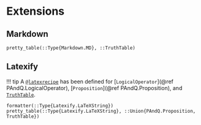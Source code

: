 
# Extensions

## Markdown

```@docs
pretty_table(::Type{Markdown.MD}, ::TruthTable)
```

## Latexify

!!! tip
    A [`@latexrecipe`](https://korsbo.github.io/Latexify.jl/stable/tutorials/recipes/)
    has been defined for [`LogicalOperator`](@ref PAndQ.LogicalOperator), [`Proposition`](@ref PAndQ.Proposition), and [`TruthTable`](@ref).

```@docs
formatter(::Type{Latexify.LaTeXString})
pretty_table(::Type{Latexify.LaTeXString}, ::Union{PAndQ.Proposition, TruthTable})
```
